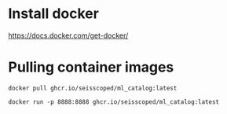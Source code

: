 # Install docker
https://docs.docker.com/get-docker/

# Pulling container images
```
docker pull ghcr.io/seisscoped/ml_catalog:latest

docker run -p 8888:8888 ghcr.io/seisscoped/ml_catalog:latest
```

